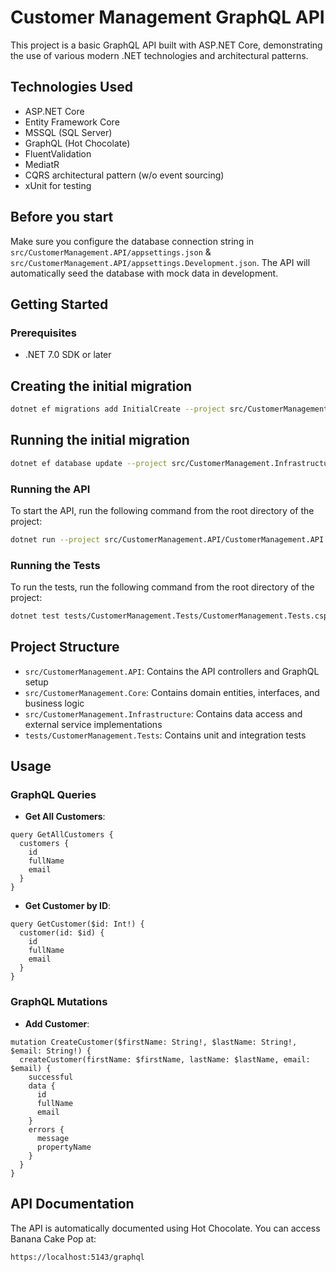 # Customer Management GraphQL API

This project is a basic GraphQL API built with ASP.NET Core, demonstrating the use of various modern .NET technologies and architectural patterns.

## Technologies Used

- ASP.NET Core
- Entity Framework Core
- MSSQL (SQL Server)
- GraphQL (Hot Chocolate)
- FluentValidation
- MediatR
- CQRS architectural pattern (w/o event sourcing)
- xUnit for testing

## Before you start
Make sure you configure the database connection string in `src/CustomerManagement.API/appsettings.json` & `src/CustomerManagement.API/appsettings.Development.json`. The API will automatically seed the database with mock data in development.

## Getting Started

### Prerequisites

- .NET 7.0 SDK or later

## Creating the initial migration

```bash
dotnet ef migrations add InitialCreate --project src/CustomerManagement.Infrastructure --startup-project src/CustomerManagement.API
```

## Running the initial migration

```bash
dotnet ef database update --project src/CustomerManagement.Infrastructure/CustomerManagement.Infrastructure.csproj
```

### Running the API

To start the API, run the following command from the root directory of the project:

```bash
dotnet run --project src/CustomerManagement.API/CustomerManagement.API.csproj
```

### Running the Tests

To run the tests, run the following command from the root directory of the project:

```bash
dotnet test tests/CustomerManagement.Tests/CustomerManagement.Tests.csproj
```

## Project Structure

- `src/CustomerManagement.API`: Contains the API controllers and GraphQL setup
- `src/CustomerManagement.Core`: Contains domain entities, interfaces, and business logic
- `src/CustomerManagement.Infrastructure`: Contains data access and external service implementations
- `tests/CustomerManagement.Tests`: Contains unit and integration tests

## Usage

### GraphQL Queries

- **Get All Customers**:
```
query GetAllCustomers {
  customers {
    id
    fullName
    email
  }
}
```

- **Get Customer by ID**:
```
query GetCustomer($id: Int!) {
  customer(id: $id) {
    id
    fullName
    email
  }
}
```

### GraphQL Mutations

- **Add Customer**:
```
mutation CreateCustomer($firstName: String!, $lastName: String!, $email: String!) {
  createCustomer(firstName: $firstName, lastName: $lastName, email: $email) {
    successful
    data {
      id
      fullName
      email
    }
    errors {
      message
      propertyName
    }
  }
}
```

## API Documentation

The API is automatically documented using Hot Chocolate. You can access Banana Cake Pop at:

```bash
https://localhost:5143/graphql
```